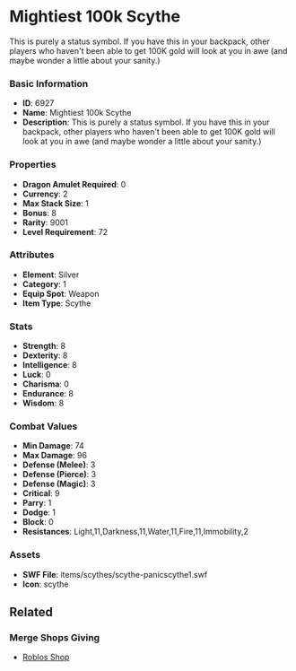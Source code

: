 # Mightiest 100k Scythe

This is purely a status symbol.  If you have this in your backpack, other players who haven't been able to get 100K gold will look at you in awe (and maybe wonder a little about your sanity.)

### Basic Information

- **ID**: 6927
- **Name**: Mightiest 100k Scythe
- **Description**: This is purely a status symbol.  If you have this in your backpack, other players who haven&#039;t been able to get 100K gold will look at you in awe (and maybe wonder a little about your sanity.)

### Properties

- **Dragon Amulet Required**: 0
- **Currency**: 2
- **Max Stack Size**: 1
- **Bonus**: 8
- **Rarity**: 9001
- **Level Requirement**: 72

### Attributes

- **Element**: Silver
- **Category**: 1
- **Equip Spot**: Weapon
- **Item Type**: Scythe

### Stats

- **Strength**: 8
- **Dexterity**: 8
- **Intelligence**: 8
- **Luck**: 0
- **Charisma**: 0
- **Endurance**: 8
- **Wisdom**: 8

### Combat Values

- **Min Damage**: 74
- **Max Damage**: 96
- **Defense (Melee)**: 3
- **Defense (Pierce)**: 3
- **Defense (Magic)**: 3
- **Critical**: 9
- **Parry**: 1
- **Dodge**: 1
- **Block**: 0
- **Resistances**: Light,11,Darkness,11,Water,11,Fire,11,Immobility,2

### Assets

- **SWF File**: items/scythes/scythe-panicscythe1.swf
- **Icon**: scythe

## Related

### Merge Shops Giving

- [Roblos Shop](../merge-shops/108-roblos-shop.md)

